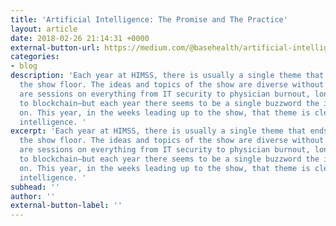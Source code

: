 ```yaml
---
title: 'Artificial Intelligence: The Promise and The Practice'
layout: article
date: 2018-02-26 21:14:31 +0000
external-button-url: https://medium.com/@basehealth/artificial-intelligence-the-promise-and-the-practice-bdaa03ec54aa
categories:
- blog
description: 'Each year at HIMSS, there is usually a single theme that ends up dominating
  the show floor. The ideas and topics of the show are diverse without doubt—there
  are sessions on everything from IT security to physician burnout, longitudinal care
  to blockchain—but each year there seems to be a single buzzword the industry converges
  on. This year, in the weeks leading up to the show, that theme is clear: artificial
  intelligence. '
excerpt: 'Each year at HIMSS, there is usually a single theme that ends up dominating
  the show floor. The ideas and topics of the show are diverse without doubt—there
  are sessions on everything from IT security to physician burnout, longitudinal care
  to blockchain—but each year there seems to be a single buzzword the industry converges
  on. This year, in the weeks leading up to the show, that theme is clear: artificial
  intelligence. '
subhead: ''
author: ''
external-button-label: ''
---
```

